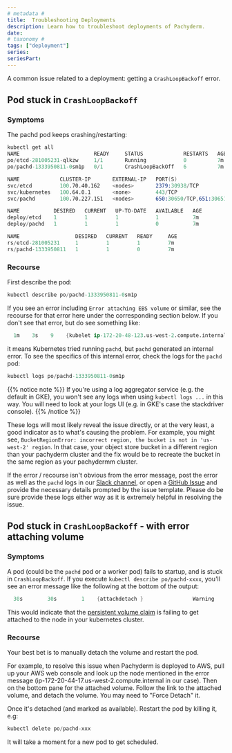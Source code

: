 ```yaml
---
# metadata # 
title:  Troubleshooting Deployments
description: Learn how to troubleshoot deployments of Pachyderm.
date: 
# taxonomy #
tags: ["deployment"]
series:
seriesPart:
---
```


A common issue related to a deployment: getting a `CrashLoopBackoff` error. 

## Pod stuck in `CrashLoopBackoff`

### Symptoms

The pachd pod keeps crashing/restarting:

```s
kubectl get all
NAME                        READY     STATUS             RESTARTS   AGE
po/etcd-281005231-qlkzw     1/1       Running            0          7m
po/pachd-1333950811-0sm1p   0/1       CrashLoopBackOff   6          7m

NAME             CLUSTER-IP       EXTERNAL-IP   PORT(S)                       AGE
svc/etcd         100.70.40.162    <nodes>       2379:30938/TCP                7m
svc/kubernetes   100.64.0.1       <none>        443/TCP                       9m
svc/pachd        100.70.227.151   <nodes>       650:30650/TCP,651:30651/TCP   7m

NAME           DESIRED   CURRENT   UP-TO-DATE   AVAILABLE   AGE
deploy/etcd    1         1         1            1           7m
deploy/pachd   1         1         1            0           7m

NAME                  DESIRED   CURRENT   READY     AGE
rs/etcd-281005231     1         1         1         7m
rs/pachd-1333950811   1         1         0         7m
```

### Recourse

First describe the pod:

```s
kubectl describe po/pachd-1333950811-0sm1p
```

If you see an error including `Error attaching EBS volume` or similar, see the recourse for that error here under the corresponding section below. If you don't see that error, but do see something like:

```s
  1m    3s    9    {kubelet ip-172-20-48-123.us-west-2.compute.internal}                Warning    FailedSync    Error syncing pod, skipping: failed to "StartContainer" for "pachd" with CrashLoopBackOff: "Back-off 2m40s restarting failed container=pachd pod=pachd-1333950811-0sm1p_default(a92b6665-506a-11e7-8e07-02e3d74c49ac)"
```

it means Kubernetes tried running `pachd`, but `pachd` generated an internal error. To see the specifics of this internal error, check the logs for the `pachd` pod:

```s
kubectl logs po/pachd-1333950811-0sm1p
```

{{% notice note %}}
If you're using a log aggregator service (e.g. the default in GKE), you won't see any logs when using `kubectl logs ...` in this way.  You will need to look at your logs UI (e.g. in GKE's case the stackdriver console).
{{% /notice %}}

These logs will most likely reveal the issue directly, or at the very least, a good indicator as to what's causing the problem. For example, you might see, `BucketRegionError: incorrect region, the bucket is not in 'us-west-2' region`. In that case, your object store bucket in a different region than your pachyderm cluster and the fix would be to recreate the bucket in the same region as your pachydermm cluster.

If the error / recourse isn't obvious from the error message, post the error as well as the `pachd` logs in our [Slack channel](https://www.pachyderm.com/slack/), or open a [GitHub Issue](https://github.com/pachyderm/pachyderm/issues/new) and provide the necessary details prompted by the issue template. Please do be sure provide these logs either way as it is extremely helpful in resolving the issue.

## Pod stuck in `CrashLoopBackoff` - with error attaching volume

### Symptoms

A pod (could be the `pachd` pod or a worker pod) fails to startup, and is stuck in `CrashLoopBackoff`. If you execute `kubectl describe po/pachd-xxxx`, you'll see an error message like the following at the bottom of the output:

```s
  30s        30s        1    {attachdetach }                Warning        FailedMount    Failed to attach volume "etcd-volume" on node "ip-172-20-44-17.us-west-2.compute.internal" with: Error attaching EBS volume "vol-0c1d403ac05096dfe" to instance "i-0a12e00c0f3fb047d": VolumeInUse: vol-0c1d403ac05096dfe is already attached to an instance
```

This would indicate that the [persistent volume claim](https://kubernetes.io/docs/concepts/storage/persistent-volumes/) is failing to get attached to the node in your kubernetes cluster.  

### Recourse

Your best bet is to manually detach the volume and restart the pod.  

For example, to resolve this issue when Pachyderm is deployed to AWS, pull up your AWS web console and look up the node mentioned in the error message (ip-172-20-44-17.us-west-2.compute.internal in our case). Then on the bottom pane for the attached volume. Follow the link to the attached volume, and detach the volume. You may need to "Force Detach" it.

Once it's detached (and marked as available). Restart the pod by killing it, e.g:

```s
kubectl delete po/pachd-xxx
```

It will take a moment for a new pod to get scheduled.
